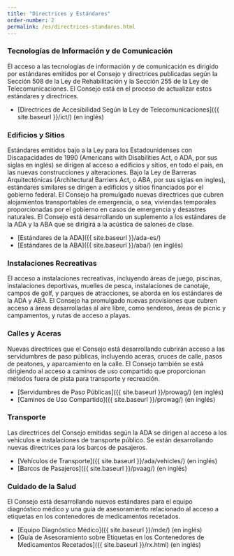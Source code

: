 ```yaml
---
title: "Directrices y Estándares"
order-number: 2
permalink: /es/directrices-standares.html
---
```


### Tecnologías de Información y de Comunicación

El acceso a las tecnologías de información y de comunicación es dirigido por estándares emitidos por el Consejo y directrices publicadas según la Sección 508 de la Ley de Rehabilitación y la Sección 255 de la Ley de Telecomunicaciones.  El Consejo está en el proceso de actualizar estos estándares y directrices.

- [Directrices de Accesibilidad Según la Ley de Telecomunicaciones]({{ site.baseurl }}/ict/) (en inglés)

### Edificios y Sitios

Estándares emitidos bajo a la Ley para los Estadounidenses con Discapacidades de 1990 (Americans with Disabilities Act, o ADA, por sus siglas en inglés) se dirigen al acceso a edificios y sitios, en todo el país, en las nuevas construcciones y alteraciones. Bajo la Ley de Barreras Arquitectónicas (Architectural Barriers Act, o ABA, por sus siglas en ingles), estándares similares se dirigen a edificios y sitios financiados por el gobierno federal. El Consejo ha promulgado nuevas directrices que cubren alojamientos transportables de emergencia, o sea, viviendas temporales proporcionadas por el gobierno en casos de emergencia y desastres naturales.  El Consejo está desarrollando un suplemento a los estándares de la ADA y la ABA que se dirigirá a la acústica de salones de clase.

- [Estándares de la ADA]({{ site.baseurl }}/ada-es/) 
- [Estándares de la ABA]({{ site.baseurl }}/aba/) (en inglés)

### Instalaciones Recreativas

El acceso a instalaciones recreativas, incluyendo áreas de juego, piscinas, instalaciones deportivas, muelles de pesca, instalaciones de canotaje, campos de golf, y parques de atracciones, se aborda en los estándares de la ADA y ABA. El Consejo ha promulgado nuevas provisiones que cubren  acceso a áreas desarrolladas al aire libre, como senderos, áreas de picnic y campamentos, y rutas de acceso a playas.

### Calles y Aceras

Nuevas directrices que el Consejo está desarrollando cubrirán acceso a las servidumbres de paso públicas, incluyendo aceras, cruces de calle, pasos de peatones, y aparcamiento en la calle. El Consejo también se está dirigiendo al acceso a caminos de uso compartido que proporcionan métodos fuera de pista para transporte y recreación.

- [Servidumbres de Paso Públicas]({{ site.baseurl }}/prowag/) (en inglés)
- [Caminos de Uso Compartido]({{ site.baseurl }}/prowag/) (en inglés)

### Transporte

Las directrices del Consejo emitidas según la ADA se dirigen al acceso a los vehículos e instalaciones de transporte público. Se están desarrollando nuevas directrices para los barcos de pasajeros.

- [Vehículos de Transporte]({{ site.baseurl }}/ada/vehicles/) (en inglés)
- [Barcos de Pasajeros]({{ site.baseurl }}/pvaag/) (en inglés)

### Cuidado de la Salud

El Consejo está desarrollando nuevos estándares para el equipo diagnóstico médico y  una guía de asesoramiento relacionado al acceso a etiquetas en los contenedores de medicamentos recetados.

- [Equipo Diagnóstico Médico]({{ site.baseurl }}/mde/) (en inglés)
- [Guía de Asesoramiento sobre Etiquetas en los Contenedores de Medicamentos Recetados]({{ site.baseurl }}/rx.html) (en inglés)
